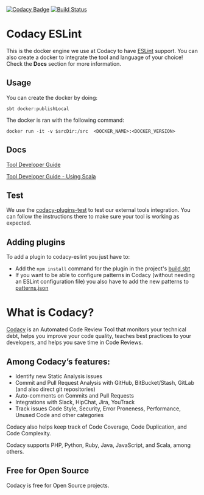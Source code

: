 [![Codacy Badge](https://api.codacy.com/project/badge/grade/c477c894abe34e608640d6ed95c807f0)](https://www.codacy.com/app/Codacy/codacy-eslint)
[![Build Status](https://circleci.com/gh/codacy/codacy-eslint.svg?style=shield&circle-token=:circle-token)](https://circleci.com/gh/codacy/codacy-eslint)

# Codacy ESLint

This is the docker engine we use at Codacy to have [ESLint](http://eslint.org/) support.
You can also create a docker to integrate the tool and language of your choice!
Check the **Docs** section for more information.

## Usage

You can create the docker by doing:

```
sbt docker:publishLocal
```

The docker is ran with the following command:

```
docker run -it -v $srcDir:/src  <DOCKER_NAME>:<DOCKER_VERSION>
```

## Docs

[Tool Developer Guide](https://support.codacy.com/hc/en-us/articles/207994725-Tool-Developer-Guide)

[Tool Developer Guide - Using Scala](https://support.codacy.com/hc/en-us/articles/207280379-Tool-Developer-Guide-Using-Scala)

## Test

We use the [codacy-plugins-test](https://github.com/codacy/codacy-plugins-test) to test our external tools integration.
You can follow the instructions there to make sure your tool is working as expected.

## Adding plugins

To add a plugin to codacy-eslint you just have to:

* Add the `npm install` command for the plugin in the project's [build.sbt](https://github.com/codacy/codacy-eslint/blob/master/build.sbt#L29)
* If you want to be able to configure patterns in Codacy (without needing an ESLint configuration file) you also have to add the new patterns to [patterns.json](https://github.com/codacy/codacy-eslint/blob/master/src/main/resources/docs/patterns.json)

# What is Codacy?

[Codacy](https://www.codacy.com/) is an Automated Code Review Tool that monitors your technical debt, helps you improve your code quality, teaches best practices to your developers, and helps you save time in Code Reviews.

## Among Codacy’s features:

 - Identify new Static Analysis issues
 - Commit and Pull Request Analysis with GitHub, BitBucket/Stash, GitLab (and also direct git repositories)
 - Auto-comments on Commits and Pull Requests
 - Integrations with Slack, HipChat, Jira, YouTrack
 - Track issues Code Style, Security, Error Proneness, Performance, Unused Code and other categories

Codacy also helps keep track of Code Coverage, Code Duplication, and Code Complexity.

Codacy supports PHP, Python, Ruby, Java, JavaScript, and Scala, among others.

## Free for Open Source

Codacy is free for Open Source projects.
